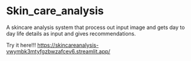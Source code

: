 # Skin_care_analysis
A skincare analysis system that process out input image and gets day to day life details as input and gives recommendations.

Try it here!!! 
https://skincareanalysis-vwymbk3mtyfgzbwzafcev6.streamlit.app/
